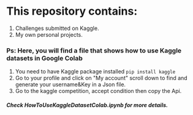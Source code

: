 # This repository contains:
1. Challenges submitted on Kaggle.
2. My own personal projects.
### Ps: Here, you will find a file that shows how to use Kaggle datasets in Google Colab
1. You need to have Kaggle package installed `pip install kaggle`  
2. Go to your profile and click on "My account" scroll down to find and generate your username&Key in a Json file.  
3. Go to the kaggle competition, accept condition then copy the Api.  
##### Check HowToUseKaggleDatasetColab.ipynb for more details.
